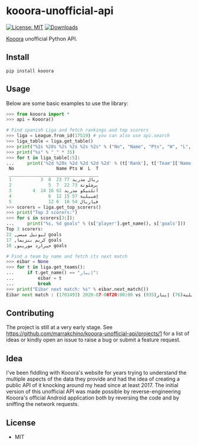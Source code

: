 # kooora-unofficial-api
[![License: MIT](https://img.shields.io/badge/License-MIT-red.svg)](https://opensource.org/licenses/MIT)
[![Downloads](https://pepy.tech/badge/kooora)](https://pepy.tech/project/kooora)

[Kooora](kooora.com) unofficial Python API.

## Install
`pip install kooora`

## Usage

Below are some basic examples to use the library:

```python
>>> from kooora import *
>>> api = Kooora()

# Find spanish Liga and fetch rankings and top scorers
>>> liga = League.from_id(17519) # you can also use api.search
>>> liga_table = liga.get_table()
>>> print("%2s %20s %2s %2s %2s %2s" % ("No", "Name", "Pts", "W", "L", "T"))
>>> print("%s" % "_" * 35)
>>> for t in liga_table[:5]:
...     print('%2d %20s %2d %2d %2d %2d' % (t['Rank'], t['Team']['Name'], t['Points'], t['Won'], t['Tied'], t['Lost']))
 No                Name Pts W  L  T
 __________________________________
 1           ريال مدريد 77 23  8  3
 2              برشلونة 73 22  7  5
 3        أتلتيكو مدريد 62 16 14  4
 4              إشبيلية 57 15 12  6
 5              فياريال 54 16  6 12
>>> scorers = liga.get_top_scorers()
>>> print("Top 3 scorers:")
>>> for s in scorers[3:]):
...     print("%s, %d goals" % (s['player'].get_name(), s['goals']))
Top 3 scorers:
ليونيل ميسي, 22 goals
كريم بنزيما, 17 goals
جيرارد مورينو, 16 goals

# Find a team by name and fetch its next match
>>> eibar = None
>>> for t in liga.get_teams():
...     if t.get_name() == "إيبار":
...         eibar = t
...         break
>>> print("Eibar next match: %s" % eibar.next_match())
Eibar next match : (1701493) 2020-07-06T20:00:00 vs إشبيلية(76) إيبار(935)    
```

## Contributing
The project is still at a very early stage.
See https://github.com/marrakchino/kooora-unofficial-api/projects/1 for a list 
of ideas or kindly open an issue to raise a bug or submit a feature request.

## Idea 
I've been fiddling with Kooora's website for years trying to understand
the multiple aspects of the data they provide and had the idea of creating a public
API of it knocking around my head since at least 2017. The initial version of this
unofficial API was made possible by reverse-engineering Kooora's official Android
application both by reversing the code and by sniffing the network requests.

## License

* MIT
